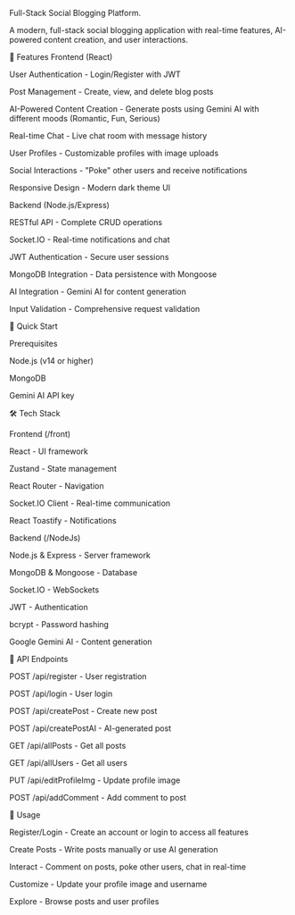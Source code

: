 Full-Stack Social Blogging Platform.

A modern, full-stack social blogging application with real-time features, AI-powered content creation, and user interactions.

🌟 Features
Frontend (React)

User Authentication - Login/Register with JWT

Post Management - Create, view, and delete blog posts

AI-Powered Content Creation - Generate posts using Gemini AI with different moods (Romantic, Fun, Serious)

Real-time Chat - Live chat room with message history

User Profiles - Customizable profiles with image uploads

Social Interactions - "Poke" other users and receive notifications

Responsive Design - Modern dark theme UI

Backend (Node.js/Express)

RESTful API - Complete CRUD operations

Socket.IO - Real-time notifications and chat

JWT Authentication - Secure user sessions

MongoDB Integration - Data persistence with Mongoose

AI Integration - Gemini AI for content generation

Input Validation - Comprehensive request validation



🚀 Quick Start

Prerequisites

Node.js (v14 or higher)

MongoDB

Gemini AI API key



🛠️ Tech Stack

Frontend (/front)

React - UI framework

Zustand - State management

React Router - Navigation

Socket.IO Client - Real-time communication

React Toastify - Notifications


Backend (/NodeJs)

Node.js & Express - Server framework

MongoDB & Mongoose - Database

Socket.IO - WebSockets

JWT - Authentication

bcrypt - Password hashing

Google Gemini AI - Content generation



🔧 API Endpoints

POST /api/register - User registration

POST /api/login - User login

POST /api/createPost - Create new post

POST /api/createPostAI - AI-generated post

GET /api/allPosts - Get all posts

GET /api/allUsers - Get all users

PUT /api/editProfileImg - Update profile image

POST /api/addComment - Add comment to post



🎯 Usage

Register/Login - Create an account or login to access all features

Create Posts - Write posts manually or use AI generation

Interact - Comment on posts, poke other users, chat in real-time

Customize - Update your profile image and username

Explore - Browse posts and user profiles
